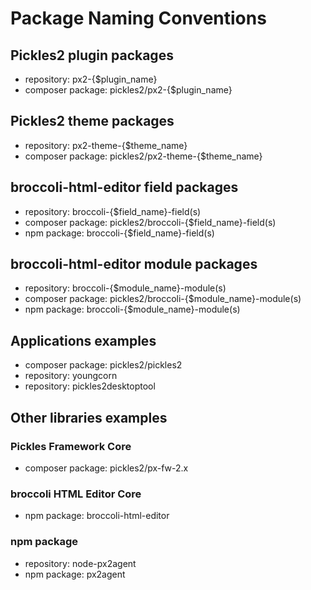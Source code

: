 # Package Naming Conventions

## Pickles2 plugin packages

- repository: px2-{$plugin\_name}
- composer package: pickles2/px2-{$plugin\_name}

## Pickles2 theme packages

- repository: px2-theme-{$theme\_name}
- composer package: pickles2/px2-theme-{$theme\_name}

## broccoli-html-editor field packages

- repository: broccoli-{$field\_name}-field(s)
- composer package: pickles2/broccoli-{$field\_name}-field(s)
- npm package: broccoli-{$field\_name}-field(s)

## broccoli-html-editor module packages

- repository: broccoli-{$module\_name}-module(s)
- composer package: pickles2/broccoli-{$module\_name}-module(s)
- npm package: broccoli-{$module\_name}-module(s)

## Applications examples

- composer package: pickles2/pickles2
- repository: youngcorn
- repository: pickles2desktoptool

## Other libraries examples

### Pickles Framework Core

- composer package: pickles2/px-fw-2.x

### broccoli HTML Editor Core

- npm package: broccoli-html-editor

### npm package

- repository: node-px2agent
- npm package: px2agent
